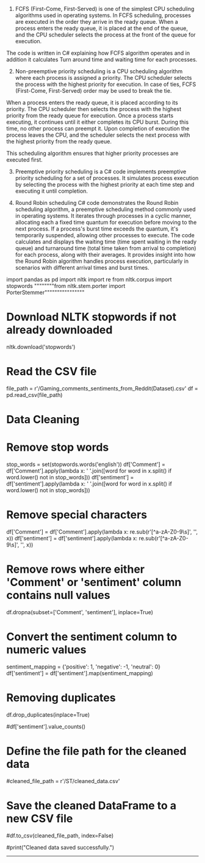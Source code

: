 1) FCFS (First-Come, First-Served) is one of the simplest CPU scheduling algorithms used in operating systems. 
  In FCFS scheduling, processes are executed in the order they arrive in the ready queue. 
  When a process enters the ready queue, it is placed at the end of the queue, and the CPU scheduler selects the process at the front of the queue for execution.
  
  The code is written in C# explaining how FCFS algorithm operates and in addition it calculates Turn around time and waiting time for each processes.
  

2) Non-preemptive priority scheduling is a CPU scheduling algorithm where each process is assigned a priority. 
  The CPU scheduler selects the process with the highest priority for execution. In case of ties, FCFS (First-Come, First-Served) order may be used to break the tie.
  
  When a process enters the ready queue, it is placed according to its priority. The CPU scheduler then selects the process with 
  the highest priority from the ready queue for execution. Once a process starts executing, it continues until it either completes its CPU burst. 
  During this time, no other process can preempt it.
  Upon completion of execution the process leaves the CPU, and the scheduler selects the next process with the highest priority from the ready queue.
  
  This scheduling algorithm ensures that higher priority processes are executed first.

3) Preemptive priority scheduling is a C# code implements preemptive priority scheduling for a set of processes. It simulates process execution by selecting the process with the       highest priority at each time step and executing it until completion.

4) Round Robin scheduling C# code demonstrates the Round Robin scheduling algorithm, a preemptive scheduling method commonly used in operating systems. It iterates through processes in a cyclic manner, allocating each a fixed time quantum for execution before moving to the next process. If a process's burst time exceeds the quantum, it's temporarily suspended, allowing other processes to execute. The code calculates and displays the waiting time (time spent waiting in the ready queue) and turnaround time (total time taken from arrival to completion) for each process, along with their averages. It provides insight into how the Round Robin algorithm handles process execution, particularly in scenarios with different arrival times and burst times.


import pandas as pd
import nltk
import re
from nltk.corpus import stopwords
""""""""from nltk.stem.porter import PorterStemmer""""""""""""""""

# Download NLTK stopwords if not already downloaded
nltk.download('stopwords')

# Read the CSV file
file_path = r'/Gaming_comments_sentiments_from_Reddit(Dataset).csv'
df = pd.read_csv(file_path)

# Data Cleaning
# Remove stop words
stop_words = set(stopwords.words('english'))
df['Comment'] = df['Comment'].apply(lambda x: ' '.join([word for word in x.split() if word.lower() not in stop_words]))
df['sentiment'] = df['sentiment'].apply(lambda x: ' '.join([word for word in x.split() if word.lower() not in stop_words]))

# Remove special characters
df['Comment'] = df['Comment'].apply(lambda x: re.sub(r'[^a-zA-Z0-9\s]', '', x))
df['sentiment'] = df['sentiment'].apply(lambda x: re.sub(r'[^a-zA-Z0-9\s]', '', x))

# Remove rows where either 'Comment' or 'sentiment' column contains null values
df.dropna(subset=['Comment', 'sentiment'], inplace=True)


# Convert the sentiment column to numeric values
sentiment_mapping = {'positive': 1, 'negative': -1, 'neutral': 0}
df['sentiment'] = df['sentiment'].map(sentiment_mapping)

# Removing duplicates
df.drop_duplicates(inplace=True)

#df['sentiment'].value_counts()
# Define the file path for the cleaned data
#cleaned_file_path = r'/ST/cleaned_data.csv'

# Save the cleaned DataFrame to a new CSV file
#df.to_csv(cleaned_file_path, index=False)

#print("Cleaned data saved successfully.")

--------------------------------------------------------------------------------------




